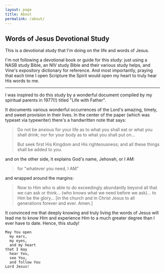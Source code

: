 ```yaml
---
layout: page
title: About
permalink: /about/
---
```


## Words of Jesus Devotional Study

This is a devotional study that I'm doing on the life and words of Jesus.

I'm not following a devotional book or guide for this study: just using a NASB study Bible, an NIV study Bible and their various study helps, and Vine's expository dictionary for reference. And most importantly, praying that each time I open Scripture the Spirit would open my heart to truly hear His words to me.

---

I was inspired to do this study by a wonderful document compiled by my spiritual parents in 1977(!) titled "Life with Father".

It documents various wonderful occurrences of the Lord's amazing, timely, and sweet provision in their lives. In the center of the paper (which was typeset via typewriter) there's a handwritten note that says:

> Do not be anxious for your life as to what you shall eat or what you shall drink;
> nor for your body as to what you shall put on...
>
> But seek first His Kingdom and His righteousness; and all these things shall be added to you.


and on the other side, it explains God's name, Jehovah, or I AM:

> for "whatever you need, I AM"


and wrapped around the margins:

> Now to Him who is able to do exceedingly abundantly beyond all that we can ask or think... (who knows what we need before we ask)... to Him be the glory... \[in the church and in Christ Jesus to all generations forever and ever. Amen.\]




It convinced me that deeply knowing and truly living the words of Jesus will lead me to know Him and experience Him to a much greater degree than I ever have to date. Hence, this study!


```
May You open
  my ears,
  my eyes,
  and my heart
that I may
  hear You,
  see You,
  and follow You
Lord Jesus!
```

